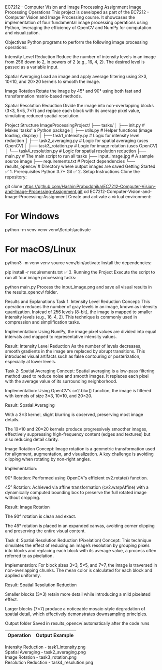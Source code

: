 EC7212 - Computer Vision and Image Processing Assignment
Image Processing Operations
This project is developed as part of the EC7212 - Computer Vision and Image Processing course. It showcases the implementation of four fundamental image processing operations using Python, leveraging the efficiency of OpenCV and NumPy for computation and visualization.

Objectives
Python programs to perform the following image processing operations:

Intensity Level Reduction
Reduce the number of intensity levels in an image from 256 down to 2, in powers of 2 (e.g., 16, 4, 2). The desired level is passed as a variable input.

Spatial Averaging
Load an image and apply average filtering using 3×3, 10×10, and 20×20 kernels to smooth the image.

Image Rotation
Rotate the image by 45° and 90° using both fast and transformation matrix-based methods.

Spatial Resolution Reduction
Divide the image into non-overlapping blocks (3×3, 5×5, 7×7) and replace each block with its average pixel value, simulating reduced spatial resolution.

Project Structure
ImageProcessingProject/
├── tasks/
│ ├── init.py # Makes 'tasks' a Python package
│ ├── utils.py # Helper functions (image loading, display)
│ ├── task1_intensity.py # Logic for intensity level reduction
│ ├── task2_averaging.py # Logic for spatial averaging (uses OpenCV)
│ ├── task3_rotation.py # Logic for image rotation (uses OpenCV)
│ └── task4_resolution.py # Logic for spatial resolution reduction
├── main.py # The main script to run all tasks
├── input_image.jpg # A sample source image
├── requirements.txt # Project dependencies
└── results_opencv/ # Directory where output images are saved
Getting Started
✅ 1. Prerequisites
Python 3.7+
Git
✅ 2. Setup Instructions
Clone the repository:

git clone https://github.com/HashiniPrabuddhika/EC7212-Computer-Vision-and-Image-Processing-Assignment.git
cd EC7212-Computer-Vision-and-Image-Processing-Assignment
Create and activate a virtual environment:

# For Windows
python -m venv venv
venv\Scripts\activate

# For macOS/Linux
python3 -m venv venv
source venv/bin/activate
Install the dependencies:

pip install -r requirements.txt
✅ 3. Running the Project
Execute the script to run all four image processing tasks:

python main.py
Process the input_image.png and save all visual results in the results_opencv/ folder.

Results and Explanations
Task 1: Intensity Level Reduction
Concept: This operation reduces the number of gray levels in an image, known as intensity quantization. Instead of 256 levels (8-bit), the image is mapped to smaller intensity levels (e.g., 16, 4, 2). This technique is commonly used in compression and simplification tasks.

Implementation: Using NumPy, the image pixel values are divided into equal intervals and mapped to representative intensity values.

Result: Intensity Level Reduction As the number of levels decreases, smooth gradients in the image are replaced by abrupt transitions. This introduces visual artifacts such as false contouring or posterization, especially at lower levels.

Task 2: Spatial Averaging
Concept: Spatial averaging is a low-pass filtering method used to reduce noise and smooth images. It replaces each pixel with the average value of its surrounding neighborhood.

Implementation: Using OpenCV's cv2.blur() function, the image is filtered with kernels of size 3×3, 10×10, and 20×20.

Result: Spatial Averaging

With a 3×3 kernel, slight blurring is observed, preserving most image details.

The 10×10 and 20×20 kernels produce progressively smoother images, effectively suppressing high-frequency content (edges and textures) but also reducing detail clarity.

Image Rotation
Concept: Image rotation is a geometric transformation used for alignment, augmentation, and visualization. A key challenge is avoiding clipping when rotating by non-right angles.

Implementation:

90° Rotation: Performed using OpenCV's efficient cv2.rotate() function.

45° Rotation: Achieved via affine transformation (cv2.warpAffine) with a dynamically computed bounding box to preserve the full rotated image without cropping.

Result: Image Rotation

The 90° rotation is clean and exact.

The 45° rotation is placed in an expanded canvas, avoiding corner clipping and preserving the entire visual content.

Task 4: Spatial Resolution Reduction (Pixelation)
Concept: This technique simulates the effect of reducing an image’s resolution by grouping pixels into blocks and replacing each block with its average value, a process often referred to as pixelation.

Implementation: For block sizes 3×3, 5×5, and 7×7, the image is traversed in non-overlapping chunks. The mean color is calculated for each block and applied uniformly.

Result: Spatial Resolution Reduction

Smaller blocks (3×3) retain more detail while introducing a mild pixelated effect.

Larger blocks (7×7) produce a noticeable mosaic-style degradation of spatial detail, which effectively demonstrates downsampling principles.

Output folder
Saved in results_opencv/ automatically after the code runs

  Operation          | Output Example      
-------------------- | ---------------------- 
Intensity Reduction  - task1_intensity.png  
Spatial Averaging    - task2_averaging.png  
Image Rotation       - task3_rotation.png  
Resolution Reduction - task4_resolution.png
